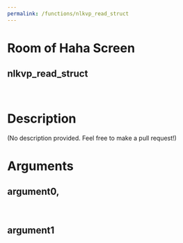 ```yaml
---
permalink: /functions/nlkvp_read_struct
---
```

# Room of Haha Screen  
## nlkvp_read_struct  
&nbsp;  
# Description  
(No description provided. Feel free to make a pull request!) 
&nbsp;  
# Arguments
## argument0, 

&nbsp;  
## argument1

&nbsp;  


